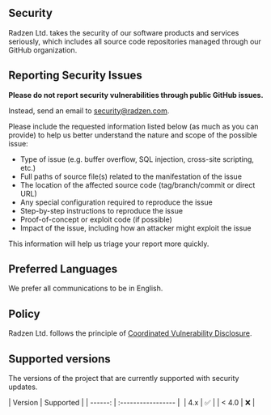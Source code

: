 ## Security

Radzen Ltd. takes the security of our software products and services seriously, which includes all source code repositories managed through our GitHub organization.

## Reporting Security Issues

**Please do not report security vulnerabilities through public GitHub issues.**

Instead, send an email to [security@radzen.com](mailto:security@radzen.com).

Please include the requested information listed below (as much as you can provide) to help us better understand the nature and scope of the possible issue:

- Type of issue (e.g. buffer overflow, SQL injection, cross-site scripting, etc.)
- Full paths of source file(s) related to the manifestation of the issue
- The location of the affected source code (tag/branch/commit or direct URL)
- Any special configuration required to reproduce the issue
- Step-by-step instructions to reproduce the issue
- Proof-of-concept or exploit code (if possible)
- Impact of the issue, including how an attacker might exploit the issue

This information will help us triage your report more quickly.

## Preferred Languages

We prefer all communications to be in English.

## Policy

Radzen Ltd. follows the principle of [Coordinated Vulnerability Disclosure](https://insights.sei.cmu.edu/documents/1945/2017_003_001_503340.pdf).

## Supported versions
The versions of the project that are currently supported with security updates.

| Version | Supported          |
| ------: | :----------------- | 
|     4.x | :white_check_mark: |
|   < 4.0 | :x:                |
